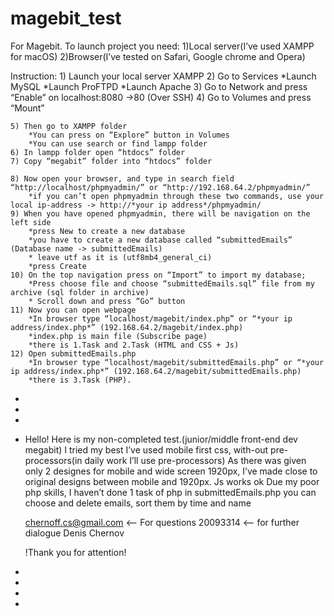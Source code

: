 # magebit_test
For Magebit.
To launch project you need:
	1)Local server(I’ve used XAMPP for macOS)
	2)Browser(I’ve tested on Safari, Google chrome and Opera)
	
Instruction:
	1) Launch your local server  XAMPP
	2) Go to Services
		*Launch MySQL
		*Launch ProFTPD
		*Launch Apache
	3) Go to Network and press “Enable” on localhost:8080 ->80 (Over SSH)
	4) Go to Volumes and press “Mount”

	5) Then go to XAMPP folder
		*You can press on “Explore” button in Volumes
		*You can use search or find lampp folder
	6) In lampp folder open “htdocs” folder
	7) Copy “megabit” folder into “htdocs” folder
	
	8) Now open your browser, and type in search field “http://localhost/phpmyadmin/” or “http://192.168.64.2/phpmyadmin/”
		*if you can’t open phpmyadmin through these two commands, use your local ip-address -> http://*your ip address*/phpmyadmin/
	9) When you have opened phpmyadmin, there will be navigation on the left side
		*press New to create a new database
		*you have to create a new database called “submittedEmails” (Database name -> submittedEmails)
		* leave utf as it is (utf8mb4_general_ci) 
		*press Create
	10) On the top navigation press on “Import” to import my database;
		*Press choose file and choose “submittedEmails.sql” file from my archive (sql folder in archive)
		* Scroll down and press “Go” button
	11) Now you can open webpage
		*In browser type “localhost/magebit/index.php” or “*your ip address/index.php*” (192.168.64.2/magebit/index.php)
		*index.php is main file (Subscribe page)
		*there is 1.Task and 2.Task (HTML and CSS + Js)
	12) Open submittedEmails.php
		*In browser type “localhost/magebit/submittedEmails.php” or “*your ip address/index.php*” (192.168.64.2/magebit/submittedEmails.php)
		*there is 3.Task (PHP).

*
*
*
*
	Hello!
	Here is my non-completed test.(junior/middle front-end dev megabit)
	I tried my best
	I’ve used mobile first css, with-out pre-processors(in daily work I’ll use pre-processors)
	As there was given only 2 designes for mobile and wide screen 1920px, I’ve made close to original designs between mobile and 1920px.
	Js works ok
	Due my poor php skills, I haven’t done 1 task of php
	in submittedEmails.php you can choose and delete emails, sort them by time and name

	chernoff.cs@gmail.com   <— For questions
	20093314  <— for further dialogue
	Denis Chernov

	!Thank you for attention!
*
*
*
*
